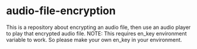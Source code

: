 # audio-file-encryption
This is a repository about encrypting an audio file, then use an audio player to play that encrypted audio file.
NOTE: This requires en_key environment variable to work. So please make your own en_key in your environment.
